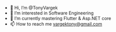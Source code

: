 - 👋 Hi, I’m @TonyVargek
- 👀 I’m interested in Software Engineering
- 🌱 I’m currently mastering Flutter & Asp.NET core
- 📫 How to reach me vargektony@gmail.com

<!---
TonyVargek/TonyVargek is a ✨ special ✨ repository because its `README.md` (this file) appears on your GitHub profile.
You can click the Preview link to take a look at your changes.
--->
